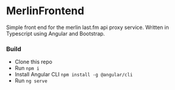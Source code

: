 # MerlinFrontend

Simple front end for the merlin last.fm api proxy service. Written in Typescript using Angular and Bootstrap.

### Build
- Clone this repo
- Run `npm i`
- Install Angular CLI `npm install -g @angular/cli`
- Run `ng serve`

